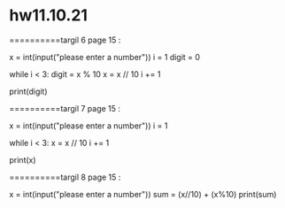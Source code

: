 # hw11.10.21

==========targil 6 page 15 :

x = int(input("please enter a number"))
i = 1
digit = 0

while i < 3:
    digit = x % 10
    x = x // 10
    i += 1

print(digit)

==========targil 7 page 15 :

x = int(input("please enter a number"))
i = 1

while i < 3:
    x = x // 10
    i += 1

print(x)

==========targil 8 page 15 :

x = int(input("please enter a number"))
sum = (x//10) + (x%10)
print(sum)

